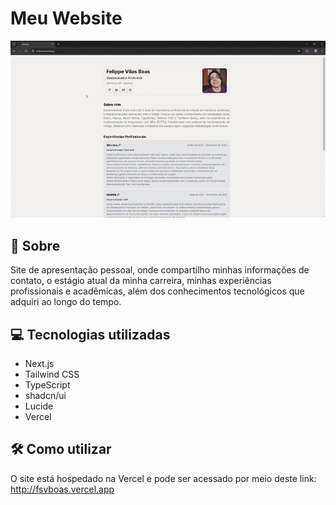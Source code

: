 <h1>
   Meu Website  
</h1>

<img src="public/images/preview.gif">

## 🧾 Sobre

Site de apresentação pessoal, onde compartilho minhas informações de contato, o estágio atual da minha carreira, minhas experiências profissionais e acadêmicas, além dos conhecimentos tecnológicos que adquiri ao longo do tempo.

## 💻 Tecnologias utilizadas

- Next.js
- Tailwind CSS
- TypeScript
- shadcn/ui
- Lucide
- Vercel

## 🛠️ Como utilizar

O site está hospedado na Vercel e pode ser acessado por meio deste link: http://fsvboas.vercel.app
